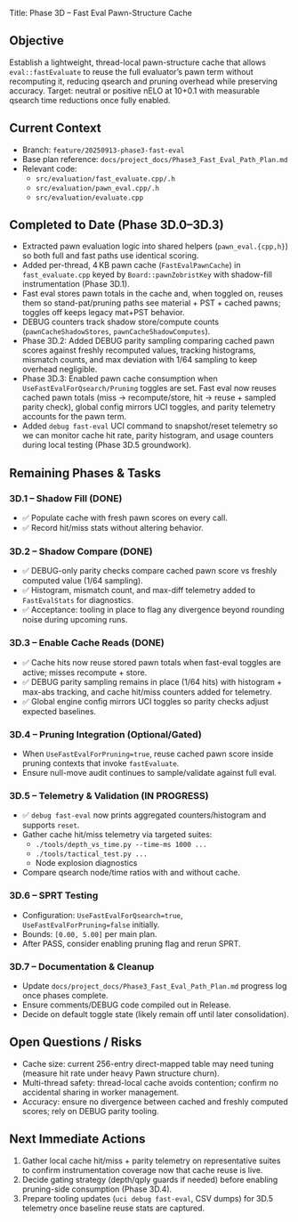 Title: Phase 3D – Fast Eval Pawn-Structure Cache

## Objective
Establish a lightweight, thread-local pawn-structure cache that allows `eval::fastEvaluate` to reuse the full evaluator’s pawn term without recomputing it, reducing qsearch and pruning overhead while preserving accuracy. Target: neutral or positive nELO at 10+0.1 with measurable qsearch time reductions once fully enabled.

## Current Context
- Branch: `feature/20250913-phase3-fast-eval`
- Base plan reference: `docs/project_docs/Phase3_Fast_Eval_Path_Plan.md`
- Relevant code:
  - `src/evaluation/fast_evaluate.cpp/.h`
  - `src/evaluation/pawn_eval.cpp/.h`
  - `src/evaluation/evaluate.cpp`

## Completed to Date (Phase 3D.0–3D.3)
- Extracted pawn evaluation logic into shared helpers (`pawn_eval.{cpp,h}`) so both full and fast paths use identical scoring.
- Added per-thread, 4 KB pawn cache (`FastEvalPawnCache`) in `fast_evaluate.cpp` keyed by `Board::pawnZobristKey` with shadow-fill instrumentation (Phase 3D.1).
- Fast eval stores pawn totals in the cache and, when toggled on, reuses them so stand-pat/pruning paths see material + PST + cached pawns; toggles off keeps legacy mat+PST behavior.
- DEBUG counters track shadow store/compute counts (`pawnCacheShadowStores`, `pawnCacheShadowComputes`).
- Phase 3D.2: Added DEBUG parity sampling comparing cached pawn scores against freshly recomputed values, tracking histograms, mismatch counts, and max deviation with 1/64 sampling to keep overhead negligible.
- Phase 3D.3: Enabled pawn cache consumption when `UseFastEvalForQsearch/Pruning` toggles are set. Fast eval now reuses cached pawn totals (miss → recompute/store, hit → reuse + sampled parity check), global config mirrors UCI toggles, and parity telemetry accounts for the pawn term.
- Added `debug fast-eval` UCI command to snapshot/reset telemetry so we can monitor cache hit rate, parity histogram, and usage counters during local testing (Phase 3D.5 groundwork).

## Remaining Phases & Tasks
### 3D.1 – Shadow Fill (DONE)
- ✅ Populate cache with fresh pawn scores on every call.
- ✅ Record hit/miss stats without altering behavior.

### 3D.2 – Shadow Compare (DONE)
- ✅ DEBUG-only parity checks compare cached pawn score vs freshly computed value (1/64 sampling).
- ✅ Histogram, mismatch count, and max-diff telemetry added to `FastEvalStats` for diagnostics.
- ✅ Acceptance: tooling in place to flag any divergence beyond rounding noise during upcoming runs.

### 3D.3 – Enable Cache Reads (DONE)
- ✅ Cache hits now reuse stored pawn totals when fast-eval toggles are active; misses recompute + store.
- ✅ DEBUG parity sampling remains in place (1/64 hits) with histogram + max-abs tracking, and cache hit/miss counters added for telemetry.
- ✅ Global engine config mirrors UCI toggles so parity checks adjust expected baselines.

### 3D.4 – Pruning Integration (Optional/Gated)
- When `UseFastEvalForPruning=true`, reuse cached pawn score inside pruning contexts that invoke `fastEvaluate`.
- Ensure null-move audit continues to sample/validate against full eval.

### 3D.5 – Telemetry & Validation (IN PROGRESS)
- ✅ `debug fast-eval` now prints aggregated counters/histogram and supports `reset`.
- Gather cache hit/miss telemetry via targeted suites:
  - `./tools/depth_vs_time.py --time-ms 1000 ...`
  - `./tools/tactical_test.py ...`
  - Node explosion diagnostics
- Compare qsearch node/time ratios with and without cache.

### 3D.6 – SPRT Testing
- Configuration: `UseFastEvalForQsearch=true`, `UseFastEvalForPruning=false` initially.
- Bounds: `[0.00, 5.00]` per main plan.
- After PASS, consider enabling pruning flag and rerun SPRT.

### 3D.7 – Documentation & Cleanup
- Update `docs/project_docs/Phase3_Fast_Eval_Path_Plan.md` progress log once phases complete.
- Ensure comments/DEBUG code compiled out in Release.
- Decide on default toggle state (likely remain off until later consolidation).

## Open Questions / Risks
- Cache size: current 256-entry direct-mapped table may need tuning (measure hit rate under heavy Pawn structure churn).
- Multi-thread safety: thread-local cache avoids contention; confirm no accidental sharing in worker management.
- Accuracy: ensure no divergence between cached and freshly computed scores; rely on DEBUG parity tooling.

## Next Immediate Actions
1. Gather local cache hit/miss + parity telemetry on representative suites to confirm instrumentation coverage now that cache reuse is live.
2. Decide gating strategy (depth/qply guards if needed) before enabling pruning-side consumption (Phase 3D.4).
3. Prepare tooling updates (`uci debug fast-eval`, CSV dumps) for 3D.5 telemetry once baseline reuse stats are captured.
